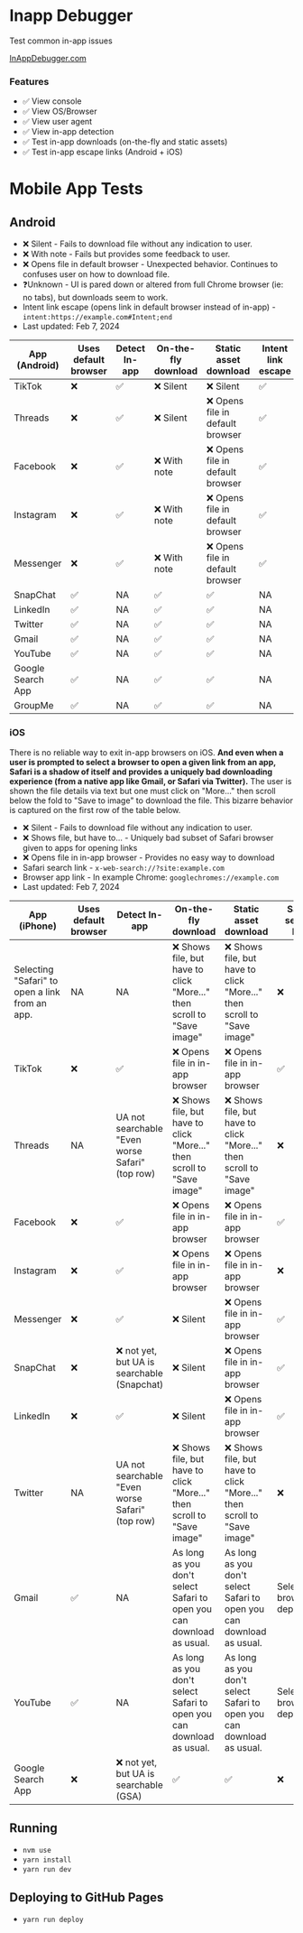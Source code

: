 # Inapp Debugger

Test common in-app issues

[InAppDebugger.com](https://inappdebugger.com)

### Features

- ✅ View console
- ✅ View OS/Browser
- ✅ View user agent
- ✅ View in-app detection
- ✅ Test in-app downloads (on-the-fly and static assets)
- ✅ Test in-app escape links (Android + iOS)

# Mobile App Tests

## Android

- ❌ Silent - Fails to download file without any indication to user.
- ❌ With note - Fails but provides some feedback to user.
- ❌ Opens file in default browser - Unexpected behavior. Continues to confuses user on how to download file.
- ❓Unknown - UI is pared down or altered from full Chrome browser (ie: no tabs), but downloads seem to work.
- Intent link escape (opens link in default browser instead of in-app) - `intent:https://example.com#Intent;end`
- Last updated: Feb 7, 2024

| App (Android)     | Uses default browser | Detect In-app | On-the-fly download | Static asset download            | Intent link escape |
| ----------------- | -------------------- | ------------- | ------------------- | -------------------------------- | ------------------ |
| TikTok            | ❌                   | ✅            | ❌ Silent           | ❌ Silent                        | ✅                 |
| Threads           | ❌                   | ✅            | ❌ Silent           | ❌ Opens file in default browser | ✅                 |
| Facebook          | ❌                   | ✅            | ❌ With note        | ❌ Opens file in default browser | ✅                 |
| Instagram         | ❌                   | ✅            | ❌ With note        | ❌ Opens file in default browser | ✅                 |
| Messenger         | ❌                   | ✅            | ❌ With note        | ❌ Opens file in default browser | ✅                 |
| SnapChat          | ✅                   | NA            | ✅                  | ✅                               | NA                 |
| LinkedIn          | ✅                   | NA            | ✅                  | ✅                               | NA                 |
| Twitter           | ✅                   | NA            | ✅                  | ✅                               | NA                 |
| Gmail             | ✅                   | NA            | ✅                  | ✅                               | NA                 |
| YouTube           | ✅                   | NA            | ✅                  | ✅                               | NA                 |
| Google Search App | ✅                   | NA            | ✅                  | ✅                               | NA                 |
| GroupMe           | ✅                   | NA            | ✅                  | ✅                               | NA                 |

### iOS

There is no reliable way to exit in-app browsers on iOS. **And even when a user is prompted to select a browser to open a given link from an app, Safari is a shadow of itself and provides a uniquely bad downloading experience (from a native app like Gmail, or Safari via Twitter).** The user is shown the file details via text but one must click on "More..." then scroll below the fold to "Save to image" to download the file. This bizarre behavior is captured on the first row of the table below.

- ❌ Silent - Fails to download file without any indication to user.
- ❌ Shows file, but have to... - Uniquely bad subset of Safari browser given to apps for opening links
- ❌ Opens file in in-app browser - Provides no easy way to download
- Safari search link - `x-web-search://?site:example.com`
- Browser app link - In example Chrome: `googlechromes://example.com`
- Last updated: Feb 7, 2024

| App (iPhone)                                   | Uses default browser | Detect In-app                                   | On-the-fly download                                                    | Static asset download                                                  | Safari search link         | Browser app link           |
| ---------------------------------------------- | -------------------- | ----------------------------------------------- | ---------------------------------------------------------------------- | ---------------------------------------------------------------------- | -------------------------- | -------------------------- |
| Selecting "Safari" to open a link from an app. | NA                   | NA                                              | ❌ Shows file, but have to click "More..." then scroll to "Save image" | ❌ Shows file, but have to click "More..." then scroll to "Save image" | ❌                         | ✅                         |
| TikTok                                         | ❌                   | ✅                                              | ❌ Opens file in in-app browser                                        | ❌ Opens file in in-app browser                                        | ✅                         | ❌                         |
| Threads                                        | NA                   | UA not searchable "Even worse Safari" (top row) | ❌ Shows file, but have to click "More..." then scroll to "Save image" | ❌ Shows file, but have to click "More..." then scroll to "Save image" | ❌                         | ✅                         |
| Facebook                                       | ❌                   | ✅                                              | ❌ Opens file in in-app browser                                        | ❌ Opens file in in-app browser                                        | ✅                         | ✅                         |
| Instagram                                      | ❌                   | ✅                                              | ❌ Opens file in in-app browser                                        | ❌ Opens file in in-app browser                                        | ❌                         | ✅                         |
| Messenger                                      | ❌                   | ✅                                              | ❌ Silent                                                              | ❌ Opens file in in-app browser                                        | ✅                         | ✅                         |
| SnapChat                                       | ❌                   | ❌ not yet, but UA is searchable (Snapchat)     | ❌ Silent                                                              | ❌ Opens file in in-app browser                                        | ✅                         | ✅                         |
| LinkedIn                                       | ❌                   | ✅                                              | ❌ Silent                                                              | ❌ Opens file in in-app browser                                        | ✅                         | ✅                         |
| Twitter                                        | NA                   | UA not searchable "Even worse Safari" (top row) | ❌ Shows file, but have to click "More..." then scroll to "Save image" | ❌ Shows file, but have to click "More..." then scroll to "Save image" | ❌                         | ✅                         |
| Gmail                                          | ✅                   | NA                                              | As long as you don't select Safari to open you can download as usual.  | As long as you don't select Safari to open you can download as usual.  | Selected browser dependent | Selected browser dependent |
| YouTube                                        | ✅                   | NA                                              | As long as you don't select Safari to open you can download as usual.  | As long as you don't select Safari to open you can download as usual.  | Selected browser dependent | Selected browser dependent |
| Google Search App                              | ❌                   | ❌ not yet, but UA is searchable (GSA)          | ✅                                                                     | ✅                                                                     | ❌                         | ❌                         |

## Running

- `nvm use`
- `yarn install`
- `yarn run dev`

## Deploying to GitHub Pages

- `yarn run deploy`
